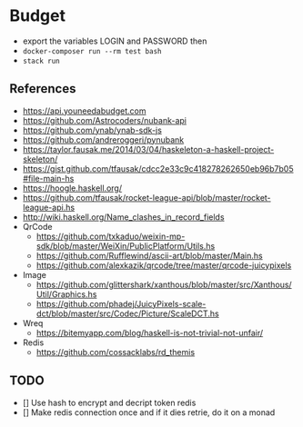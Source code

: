 # Budget

- export the variables LOGIN and PASSWORD then
- `docker-composer run --rm test bash`
- `stack run`

## References

- https://api.youneedabudget.com
- https://github.com/Astrocoders/nubank-api
- https://github.com/ynab/ynab-sdk-js
- https://github.com/andreroggeri/pynubank
- https://taylor.fausak.me/2014/03/04/haskeleton-a-haskell-project-skeleton/
- https://gist.github.com/tfausak/cdcc2e33c9c418278262650eb96b7b05#file-main-hs
- https://hoogle.haskell.org/
- https://github.com/tfausak/rocket-league-api/blob/master/rocket-league-api.hs
- http://wiki.haskell.org/Name_clashes_in_record_fields
- QrCode
  - https://github.com/txkaduo/weixin-mp-sdk/blob/master/WeiXin/PublicPlatform/Utils.hs
  - https://github.com/Rufflewind/ascii-art/blob/master/Main.hs
  - https://github.com/alexkazik/qrcode/tree/master/qrcode-juicypixels
- Image
  - https://github.com/glittershark/xanthous/blob/master/src/Xanthous/Util/Graphics.hs
  - https://github.com/phadej/JuicyPixels-scale-dct/blob/master/src/Codec/Picture/ScaleDCT.hs
- Wreq
  - https://bitemyapp.com/blog/haskell-is-not-trivial-not-unfair/
- Redis
  - https://github.com/cossacklabs/rd_themis

## TODO
- [] Use hash to encrypt and decript token redis
- [] Make redis connection once and if it dies retrie, do it on a monad
